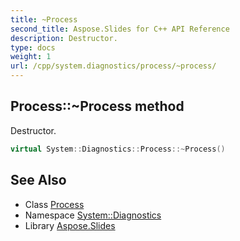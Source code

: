 ```yaml
---
title: ~Process
second_title: Aspose.Slides for C++ API Reference
description: Destructor.
type: docs
weight: 1
url: /cpp/system.diagnostics/process/~process/
---
```

## Process::~Process method


Destructor.

```cpp
virtual System::Diagnostics::Process::~Process()
```

## See Also

* Class [Process](../)
* Namespace [System::Diagnostics](../../)
* Library [Aspose.Slides](../../../)

